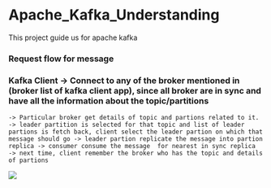 # Apache_Kafka_Understanding
This project guide us for apache kafka


### Request flow for message

### Kafka Client -> Connect to any of the broker mentioned in (broker list of kafka client app), since all broker are in sync and have all the information about the topic/partitions
    -> Particular broker get details of topic and partions related to it. -> leader partition is selected for that topic and list of leader partions is fetch back, client select the leader partion on which that message should go -> leader partion replicate the message into partion replica -> consumer consume the message  for nearest in sync replica
    -> next time, client remember the broker who has the topic and details  of partions
![](kafka_client_diag.png)
